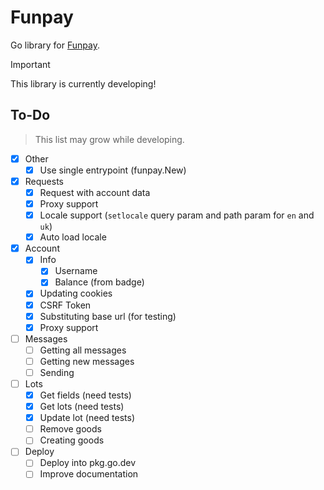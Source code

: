 # Funpay

Go library for [Funpay](https://funpay.com/).

> [!important]
> This library is currently developing!

## To-Do

> This list may grow while developing.

- [X] Other
  - [X] Use single entrypoint (funpay.New)
- [X] Requests
  - [X] Request with account data
  - [X] Proxy support
  - [X] Locale support (`setlocale` query param and path param for `en` and `uk`)
  - [X] Auto load locale
- [X] Account
  - [X] Info
    - [X] Username
    - [X] Balance (from badge)
  - [X] Updating cookies
  - [X] CSRF Token
  - [X] Substituting base url (for testing)
  - [X] Proxy support
- [ ] Messages
  - [ ] Getting all messages
  - [ ] Getting new messages
  - [ ] Sending
- [ ] Lots
  - [X] Get fields (need tests) 
  - [X] Get lots (need tests)
  - [X] Update lot (need tests)
  - [ ] Remove goods
  - [ ] Creating goods
- [ ] Deploy
  - [ ] Deploy into pkg.go.dev
  - [ ] Improve documentation